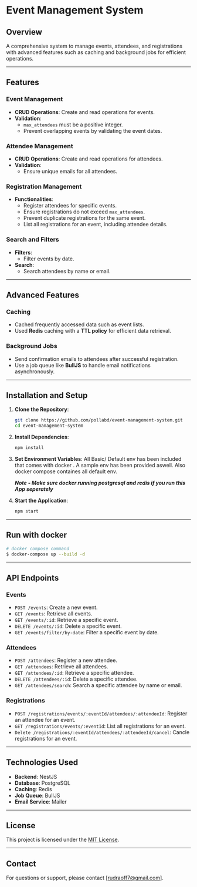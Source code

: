 # Event Management System

## Overview

A comprehensive system to manage events, attendees, and registrations with advanced features such as caching and background jobs for efficient operations.

---

## Features

### Event Management

- **CRUD Operations**: Create and read operations for events.
- **Validation**:
  - `max_attendees` must be a positive integer.
  - Prevent overlapping events by validating the event dates.

### Attendee Management

- **CRUD Operations**: Create and read operations for attendees.
- **Validation**:
  - Ensure unique emails for all attendees.

### Registration Management

- **Functionalities**:
  - Register attendees for specific events.
  - Ensure registrations do not exceed `max_attendees`.
  - Prevent duplicate registrations for the same event.
  - List all registrations for an event, including attendee details.

### Search and Filters

- **Filters**:
  - Filter events by date.
- **Search**:
  - Search attendees by name or email.

---

## Advanced Features

### Caching

- Cached frequently accessed data such as event lists.
- Used **Redis** caching with a **TTL policy** for efficient data retrieval.

### Background Jobs

- Send confirmation emails to attendees after successful registration.
- Use a job queue like **BullJS** to handle email notifications asynchronously.

---

## Installation and Setup

1. **Clone the Repository**:

   ```bash
   git clone https://github.com/pollabd/event-management-system.git
   cd event-management-system
   ```

2. **Install Dependencies**:

   ```bash
   npm install
   ```

3. **Set Environment Variables**:
   All Basic/ Default env has been included that comes with docker . A sample env has been provided aswell. Also docker compose containes all default env.

   **_Note - Make sure docker running postgresql and redis if you run this App seperately_**

4. **Start the Application**:
   ```bash
   npm start
   ```

---

## Run with docker

```bash
# docker compose command
$ docker-compose up --build -d
```

---

## API Endpoints

### Events

- `POST /events`: Create a new event.
- `GET /events`: Retrieve all events.
- `GET /events/:id`: Retrieve a specific event.
- `DELETE /events/:id`: Delete a specific event.
- `GET /events/filter/by-date`: Filter a specific event by date.

### Attendees

- `POST /attendees`: Register a new attendee.
- `GET /attendees`: Retrieve all attendees.
- `GET /attendees/:id`: Retrieve a specific attendee.
- `DELETE /attendees/:id`: Delete a specific attendee.
- `GET /attendees/search`: Search a specific attendee by name or email.

### Registrations

- `POST /registrations/events/:eventId/attendees/:attendeeId`: Register an attendee for an event.
- `GET /registrations/events/:eventId`: List all registrations for an event.
- `Delete /registrations/:eventId/attendees/:attendeeId/cancel`: Cancle registrations for an event.

---

## Technologies Used

- **Backend**: NestJS
- **Database**: PostgreSQL
- **Caching**: Redis
- **Job Queue**: BullJS
- **Email Service**: Mailer

---

## License

This project is licensed under the [MIT License](LICENSE).

---

## Contact

For questions or support, please contact [rudraoff7@gmail.com].
